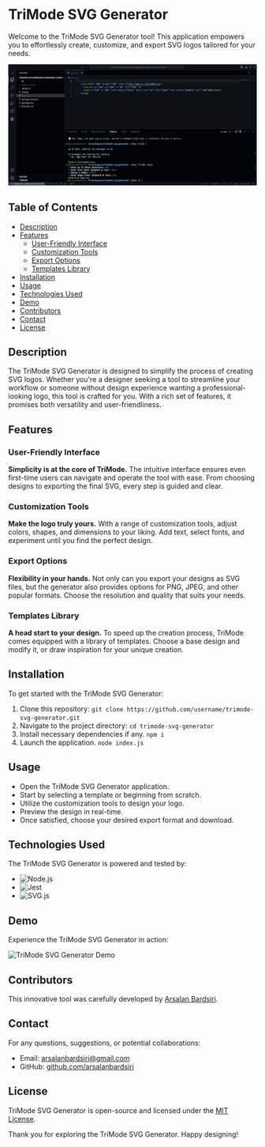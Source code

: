 # TriMode SVG Generator

Welcome to the TriMode SVG Generator tool! This application empowers you to effortlessly create, customize, and export SVG logos tailored for your needs.

![TriMode SVG Generator Screenshot](./assets/img/preview.jpg)

## Table of Contents

- [Description](#description)
- [Features](#features)
  - [User-Friendly Interface](#user-friendly-interface)
  - [Customization Tools](#customization-tools)
  - [Export Options](#export-options)
  - [Templates Library](#templates-library)
- [Installation](#installation)
- [Usage](#usage)
- [Technologies Used](#technologies-used)
- [Demo](#demo)
- [Contributors](#contributors)
- [Contact](#contact)
- [License](#license)

## Description

The TriMode SVG Generator is designed to simplify the process of creating SVG logos. Whether you're a designer seeking a tool to streamline your workflow or someone without design experience wanting a professional-looking logo, this tool is crafted for you. With a rich set of features, it promises both versatility and user-friendliness.

## Features

### User-Friendly Interface

**Simplicity is at the core of TriMode.** The intuitive interface ensures even first-time users can navigate and operate the tool with ease. From choosing designs to exporting the final SVG, every step is guided and clear.

### Customization Tools

**Make the logo truly yours.** With a range of customization tools, adjust colors, shapes, and dimensions to your liking. Add text, select fonts, and experiment until you find the perfect design.

### Export Options

**Flexibility in your hands.** Not only can you export your designs as SVG files, but the generator also provides options for PNG, JPEG, and other popular formats. Choose the resolution and quality that suits your needs.

### Templates Library

**A head start to your design.** To speed up the creation process, TriMode comes equipped with a library of templates. Choose a base design and modify it, or draw inspiration for your unique creation.

## Installation

To get started with the TriMode SVG Generator:

1. Clone this repository: `git clone https://github.com/username/trimode-svg-generator.git`
2. Navigate to the project directory: `cd trimode-svg-generator`
3. Install necessary dependencies if any. `npm i`
4. Launch the application. `node index.js`

## Usage

- Open the TriMode SVG Generator application.
- Start by selecting a template or beginning from scratch.
- Utilize the customization tools to design your logo.
- Preview the design in real-time.
- Once satisfied, choose your desired export format and download.

## Technologies Used

The TriMode SVG Generator is powered and tested by:

- ![Node.js](https://img.shields.io/badge/Node.js-green?style=for-the-badge&logo=node.js)
- ![Jest](https://img.shields.io/badge/Jest-C21325?style=for-the-badge&logo=jest)
- ![SVG.js](https://img.shields.io/badge/SVG.js-blue?style=for-the-badge&logo=svg.js)

## Demo

Experience the TriMode SVG Generator in action:

![TriMode SVG Generator Demo](./assets/img/demo.gif)

## Contributors

This innovative tool was carefully developed by [Arsalan Bardsiri](https://github.com/arsalanbardsiri).

## Contact

For any questions, suggestions, or potential collaborations:

- Email: <arsalanbardsiri@gmail.com>
- GitHub: [github.com/arsalanbardsiri](https://github.com/arsalanbardsiri)

## License

TriMode SVG Generator is open-source and licensed under the [MIT License](LICENSE).

Thank you for exploring the TriMode SVG Generator. Happy designing!
